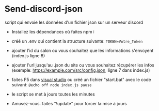 # Send-discord-json
script qui envoie les données d'un fichier json sur un serveur discord

- Installez les dépendances où faites npm i
- créé un .env qui contient la structure suivante: 
```TOKEN=Votre_Token```

- ajouter l'id du salon ou vous souhaitez que les informations s'envoyent (index.js ligne 8)
- ajouter l'url jusqu'au .json du site ou vous souhaitez récupérer les infos (exemple: https://example.com/src/config.json; ligne 7 dans index.js)
- faites F5 dans [visual studio](https://code.visualstudio.com) ou créé un fichier "start.bat" avec le code suivant:
`@echo off
node index.js
pause`

- le script se met à jours toutes les minutes

- Amusez-vous. faites "!update" pour forcer la mise à jours
